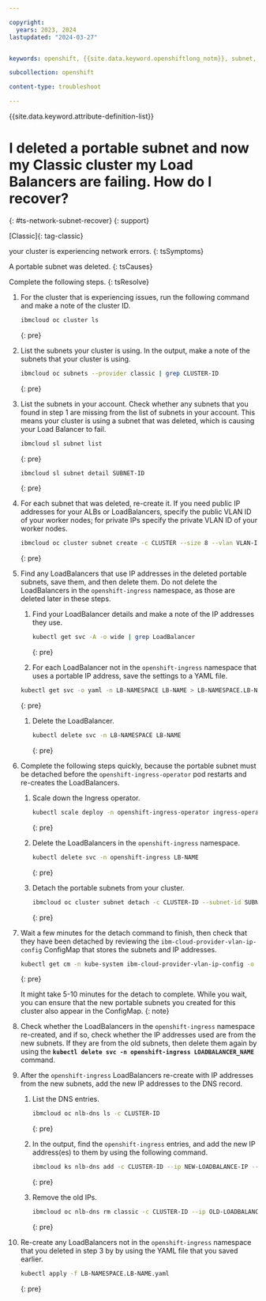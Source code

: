 ```yaml
---

copyright: 
  years: 2023, 2024
lastupdated: "2024-03-27"


keywords: openshift, {{site.data.keyword.openshiftlong_notm}}, subnet, detach

subcollection: openshift

content-type: troubleshoot

---
```


{{site.data.keyword.attribute-definition-list}}


# I deleted a portable subnet and now my Classic cluster my Load Balancers are failing. How do I recover?
{: #ts-network-subnet-recover}
{: support}

[Classic]{: tag-classic}

your cluster is experiencing network errors.
{: tsSymptoms}

A portable subnet was deleted.
{: tsCauses}

Complete the following steps.
{: tsResolve}


1. For the cluster that is experiencing issues, run the following command and make a note of the cluster ID.
    ```sh
    ibmcloud oc cluster ls
    ```
    {: pre}


1. List the subnets your cluster is using. In the output, make a note of the subnets that your cluster is using.
    ```sh
    ibmcloud oc subnets --provider classic | grep CLUSTER-ID
    ```
    {: pre}


1. List the subnets in your account. Check whether any subnets that you found in step 1 are missing from the list of subnets in your account. This means your cluster is using a subnet that was deleted, which is causing your Load Balancer to fail.
    
    ```sh
    ibmcloud sl subnet list
    ```
    {: pre}
    
    ```sh
    ibmcloud sl subnet detail SUBNET-ID
    ```
    {: pre}


1. For each subnet that was deleted, re-create it. If you need public IP addresses for your ALBs or LoadBalancers, specify the public VLAN ID of your worker nodes; for private IPs specify the private VLAN ID of your worker nodes.
    ```sh
    ibmcloud oc cluster subnet create -c CLUSTER --size 8 --vlan VLAN-ID
    ```
    {: pre}




1. Find any LoadBalancers that use IP addresses in the deleted portable subnets, save them, and then delete them. Do not delete the LoadBalancers in the `openshift-ingress` namespace, as those are deleted later in these steps.
    1. Find your LoadBalancer details and make a note of the IP addresses they use.
        ```sh
        kubectl get svc -A -o wide | grep LoadBalancer
        ```
        {: pre}
    
    1. For each LoadBalancer not in the `openshift-ingress` namespace that uses a portable IP address, save the settings to a YAML file.
      ```sh
      kubectl get svc -o yaml -n LB-NAMESPACE LB-NAME > LB-NAMESPACE.LB-NAME.yaml
      ```
      {: pre}

    1. Delete the LoadBalancer.
        ```sh
        kubectl delete svc -n LB-NAMESPACE LB-NAME
        ```
        {: pre}

1. Complete the following steps quickly, because the portable subnet must be detached before the `openshift-ingress-operator` pod restarts and re-creates the LoadBalancers.

    1. Scale down the Ingress operator.
        ```sh
        kubectl scale deploy -n openshift-ingress-operator ingress-operator --replicas 0
        ```
        {: pre}

    1. Delete the LoadBalancers in the `openshift-ingress` namespace.
        ```sh
        kubectl delete svc -n openshift-ingress LB-NAME
        ```
        {: pre}

    1. Detach the portable subnets from your cluster.
        ```sh
        ibmcloud oc cluster subnet detach -c CLUSTER-ID --subnet-id SUBNET-ID
        ```
        {: pre}


1. Wait a few minutes for the detach command to finish, then check that they have been detached by reviewing the `ibm-cloud-provider-vlan-ip-config` ConfigMap that stores the subnets and IP addresses.
    ```sh
    kubectl get cm -n kube-system ibm-cloud-provider-vlan-ip-config -o yaml
    ```
    {: pre}

    It might take 5-10 minutes for the detach to complete. While you wait, you can ensure that the new portable subnets you created for this cluster also appear in the ConfigMap.
    {: note}
  
1. Check whether the LoadBalancers in the `openshift-ingress` namespace re-created, and if so, check whether the IP addresses used are from the new subnets. If they are from the old subnets, then delete them again by using the **`kubectl delete svc -n openshift-ingress LOADBALANCER_NAME`** command.

1. After the `openshift-ingress` LoadBalancers  re-create with IP addresses from the new subnets, add the new IP addresses to the DNS record.

    1. List the DNS entries.
        ```sh
        ibmcloud oc nlb-dns ls -c CLUSTER-ID
        ```
        {: pre}

    1. In the output, find the `openshift-ingress` entries, and add the new IP address(es) to them by using the following command.
        ```sh
        ibmcloud ks nlb-dns add -c CLUSTER-ID --ip NEW-LOADBALANCE-IP --nlb-host INGRESS-DOMAIN-NAME
        ```
        {: pre}
        
    1. Remove the old IPs.
        ```sh
        ibmcloud oc nlb-dns rm classic -c CLUSTER-ID --ip OLD-LOADBALANCER-IP --nlb-host INGRESS-DOMAIN-NAME
        ```
        {: pre}

1. Re-create any LoadBalancers not in the `openshift-ingress` namespace that you deleted in step 3 by by using the YAML file that you saved earlier.
    ```sh
    kubectl apply -f LB-NAMESPACE.LB-NAME.yaml
    ```
    {: pre} 


